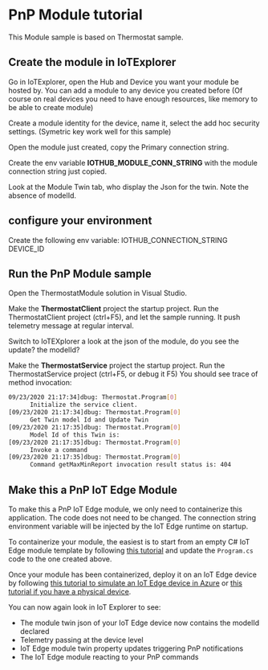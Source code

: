 # PnP Module tutorial

This Module sample is based on Thermostat sample.

## Create the module in IoTExplorer

Go in IoTExplorer, open the Hub and Device you want your module be hosted by. You can add a module to any device you created before (Of course on real devices you need to have enough resources, like memory to be able to create module)

Create a module identity for the device, name it, select the add hoc security settings. (Symetric key work well for this sample)

Open the module just created, copy the Primary connection string. 

Create the env variable **IOTHUB_MODULE_CONN_STRING** with the module connection string just copied.

Look at the Module Twin tab, who display the Json for the twin. Note the absence of modelId.

## configure your environment

Create the following env variable:
IOTHUB_CONNECTION_STRING
DEVICE_ID

## Run the PnP Module sample

Open the ThermostatModule solution in Visual Studio.

Make the **ThermostatClient** project the startup project.
Run the ThermostatClient project (ctrl+F5), and let the sample running. It push telemetry message at regular interval.

Switch to IoTEXplorer a look at the json of the module, do you see the update? the modelId?

Make the **ThermostatService** project the startup project.
Run the ThermostatService project (ctrl+F5, or debug it F5)
You should see trace of method invocation:

```bash
09/23/2020 21:17:34]dbug: Thermostat.Program[0]
      Initialize the service client.
[09/23/2020 21:17:34]dbug: Thermostat.Program[0]
      Get Twin model Id and Update Twin
[09/23/2020 21:17:35]dbug: Thermostat.Program[0]
      Model Id of this Twin is:
[09/23/2020 21:17:35]dbug: Thermostat.Program[0]
      Invoke a command
[09/23/2020 21:17:35]dbug: Thermostat.Program[0]
      Command getMaxMinReport invocation result status is: 404
```

## Make this a PnP IoT Edge Module

To make this a PnP IoT Edge module, we only need to containerize this application. The code does not need to be changed. The connection string environment variable will be injected by the IoT Edge runtime on startup.

To containerize your module, the easiest is to start from an empty C# IoT Edge module template by following [this tutorial](https://docs.microsoft.com/en-us/azure/iot-edge/how-to-visual-studio-develop-module) and update the `Program.cs` code to the one created above.

Once your module has been containerized, deploy it on an IoT Edge device by following [this tutorial to simulate an IoT Edge device in Azure](https://docs.microsoft.com/en-us/azure/iot-edge/how-to-install-iot-edge-ubuntuvm) or [this tutorial if you have a physical device](https://docs.microsoft.com/en-us/azure/iot-edge/how-to-install-iot-edge-linux).

You can now again look in IoT Explorer to see:

- The module twin json of your IoT Edge device now contains the modelId declared
- Telemetry passing at the device level
- IoT Edge module twin property updates triggering PnP notifications
- The IoT Edge module reacting to your PnP commands